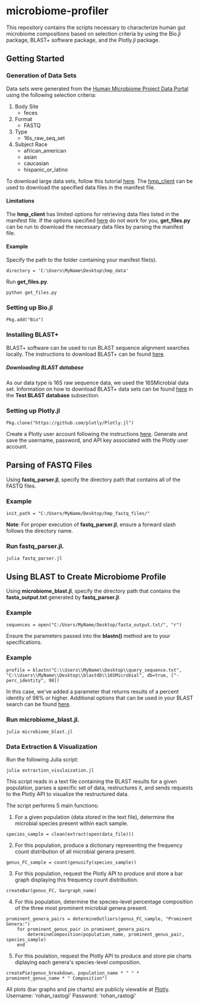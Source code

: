 # microbiome-profiler
This repository contains the scripts necessary to characterize human gut microbiome compositions based on selection criteria by using the Bio.jl package, BLAST+ software package, and the Plotly.jl package.   

## Getting Started
### Generation of Data Sets
Data sets were generated from the [Human Microbiome Project Data Portal](https://portal.hmpdacc.org/) using the following selection criteria:
1. Body Site
   - feces
2. Format
   - FASTQ
3. Type
   - 16s_raw_seq_set
4. Subject Race
   - african_american
   - asian
   - caucasian
   - hispanic_or_latino

To download large data sets, follow this tutorial [here](https://www.youtube.com/watch?v=hbSUBr8yWNY). The [hmp_client](https://github.com/ihmpdcc/hmp_client) can be used to download the specified data files in the manifest file.
#### Limitations
The **hmp_client** has limited options for retrieving data files listed in the manifest file. If the options specified [here](https://github.com/ihmpdcc/hmp_client) do not work for you, **get_files.py** can be run to download the necessary data files by parsing the manifest file.
#### Example
Specify the path to the folder containing your manifest file(s).
```{Python}
directory = 'C:\Users\MyName\Desktop\hmp_data'
```
Run **get_files.py**.
```{Python}
python get_files.py
```

### Setting up Bio.jl 
```{Julia}
Pkg.add("Bio")
```

### Installing BLAST+
BLAST+ software can be used to run BLAST sequence alignment searches locally. The instructions to download BLAST+ can be found [here](https://www.ncbi.nlm.nih.gov/books/NBK279671/).

##### Downloading BLAST database
As our data type is 16S raw sequence data, we used the 16SMicrobial data set. Information on how to download BLAST+ data sets can be found [here](https://www.ncbi.nlm.nih.gov/books/NBK52637/) in the **Test BLAST database** subsection.

### Setting up Plotly.jl
```{Julia}
Pkg.clone("https://github.com/plotly/Plotly.jl")
```
Create a Plotly user account following the instructions [here](https://plot.ly/julia/getting-started/#authentication).
Generate and save the username, password, and API key associated with the Plotly user account. 

## Parsing of FASTQ Files
Using **fastq_parser.jl**, specify the directory path that contains all of the FASTQ files. 

### Example
```{Julia}
init_path = "C:/Users/MyName/Desktop/hmp_fastq_files/"
```
**Note**: For proper execution of **fastq_parser.jl**, ensure a forward slash follows the directory name.

### Run fastq_parser.jl.
```{Julia}
julia fastq_parser.jl
```
## Using BLAST to Create Microbiome Profile
Using **microbiome_blast.jl**, specify the directory path that contains the **fasta_output.txt** generated by **fastq_parser.jl**.

### Example
```{Julia}
sequences = open("C:/Users/MyName/Desktop/fasta_output.txt/", "r")
```
Ensure the parameters passed into the **blastn()** method are to your specifications. 

### Example
```{Julia}
profile = blastn("C:\\Users\\MyName\\Desktop\\query_sequence.txt", "C:\\Users\\MyName\\Desktop\\blastdb\\16SMicrobial", db=true, ["-perc_identity", 98])
```
In this case, we've added a parameter that returns results of a percent identity of 98% or higher. Additional options that can be used in your BLAST search can be found [here](https://biojulia.net/Bio.jl/stable/man/tools/#BLAST-wrapper-1).

### Run microbiome_blast.jl.
```{Julia}
julia microbiome_blast.jl
```

### Data Extraction & Visualization
Run the following Julia script:
```{Julia}
julia extraction_visulaization.jl
```
This script reads in a text file containing the BLAST results for a given population, parses a specific set of data, restructures it, and sends requests to the Plotly API to visualize the restructured data.

The script performs 5 main functions:
1) For a given population (data stored in the text file), determine the microbial species present within each sample.
```{Julia}
species_sample = clean(extract(open(data_file)))
```
2) For this population, produce a dictionary representing the frequency count distribution of all microbial genera present.
```{Julia}
genus_FC_sample = count(genusify(species_sample))
```
3) For this population, request the Plotly API to produce and store a bar graph displaying this frequency count distribution.
```{Julia}
createBar(genus_FC, bargraph_name)
```
4) For this population, determine the species-level percentage composition of the three most prominent microbial genera present.
```{Julia}
prominent_genera_pairs = determineOutliers(genus_FC_sample, "Prominent Genera:")
    for prominent_genus_pair in prominent_genera_pairs
        determineComposition(population_name, prominent_genus_pair, species_sample)
    end
```
5) For this poulation, request the Plotly API to produce and store pie charts diplaying each genera's species-level composition.
```{Julia}
createPie(genus_breakdown, population_name * " " * prominent_genus_name * " Composition")
```
All plots (bar graphs and pie charts) are publicly viewable at [Plotly](https://plot.ly/organize/home).
Username: 'rohan_rastogi'
Password: 'rohan_rastogi'
